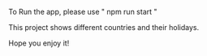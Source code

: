To Run the app, please use " npm run start "

This project shows different countries and their holidays.

Hope you enjoy it!
